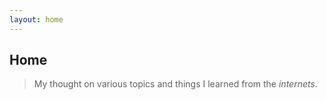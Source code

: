 ```yaml
---
layout: home
---
```


## Home

> My thought on various topics and things I learned from the *internets*.
